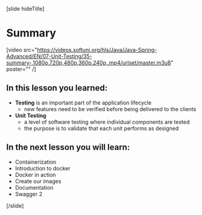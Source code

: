 [slide hideTitle]

# Summary

[video src="https://videos.softuni.org/hls/Java/Java-Spring-Advanced/EN/07-Unit-Testing/35-summary-,1080p,720p,480p,360p,240p,.mp4/urlset/master.m3u8" poster="" /]


## In this lesson you learned:
- **Testing** is an important part of the application lifecycle
    - new features need to be verified before being delivered to the clients
- **Unit Testing**
   - a level of software testing where individual components are tested
   - the purpose is to validate that each unit performs as designed



## In the next lesson you will learn:
- Containerization​
- Introduction to docker​
- Docker in action​
- Create our images​
- Documentation​
- Swagger 2

[/slide]